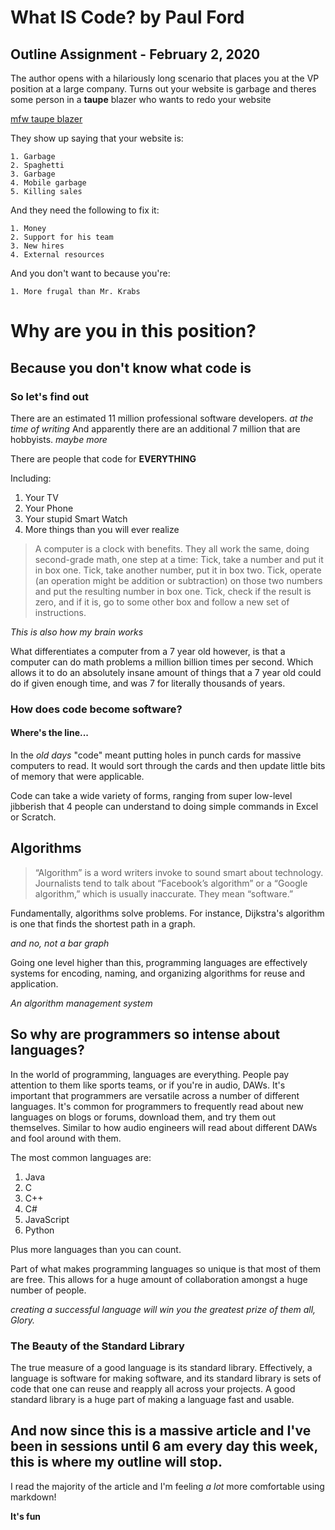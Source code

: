 # What IS Code? by Paul Ford

## Outline Assignment - February 2, 2020

The author opens with a hilariously long scenario that places you at the VP position at a large company.
Turns out your website is garbage and theres some person in a **taupe** blazer who wants to redo your website

  [mfw taupe blazer](https://external-preview.redd.it/cFRDcC1jVrLJqgFEkx46cs0eZEGd3SOD-ShqOMqQqWU.png?s=9d053a62fb4fb26bdf5670c75c1f837fa4b0552e)

  They show up saying that your website is:

    1. Garbage
    2. Spaghetti
    3. Garbage
    4. Mobile garbage
    5. Killing sales

  And they need the following to fix it:

    1. Money
    2. Support for his team
    3. New hires
    4. External resources

  And you don't want to because you're:

    1. More frugal than Mr. Krabs


# Why are you in this position?

## Because you don't know what code is

### So let's find out

There are an estimated 11 million professional software developers. *at the time of writing*
And apparently there are an additional 7 million that are hobbyists. *maybe more*

There are people that code for **EVERYTHING**

Including:

  1. Your TV
  2. Your Phone
  3. Your stupid Smart Watch
  4. More things than you will ever realize

>A computer is a clock with benefits. They all work the same, doing second-grade math, one step at a time: Tick, take a number and put it in box one. Tick, take another number, put it in box two. Tick, operate (an operation might be addition or subtraction) on those two numbers and put the resulting number in box one. Tick, check if the result is zero, and if it is, go to some other box and follow a new set of instructions.

_This is also how my brain works_

What differentiates a computer from a 7 year old however, is that a computer can do math problems a million billion times per second. Which allows it to do an absolutely insane amount of things that a 7 year old could do if given enough time, and was 7 for literally thousands of years.

### How does code become software?
#### Where's the line...

In the _old days_ "code" meant putting holes in punch cards for massive computers to read. It would sort through the cards and then update little bits of memory that were applicable.

Code can take a wide variety of forms, ranging from super low-level jibberish that 4 people can understand to doing simple commands in Excel or Scratch.


## Algorithms

> “Algorithm” is a word writers invoke to sound smart about technology. Journalists tend to talk about “Facebook’s algorithm” or a “Google algorithm,” which is usually inaccurate. They mean “software.”

Fundamentally, algorithms solve problems.
  For instance, Dijkstra's algorithm is one that finds the shortest path in a graph.

  *and no, not a bar graph*

Going one level higher than this, programming languages are effectively systems for encoding, naming, and organizing algorithms for reuse and application.

  _An algorithm management system_

## So why are programmers so intense about languages?

  In the world of programming, languages are everything. People pay attention to them like sports teams, or if you're in audio, DAWs. It's important that programmers are versatile across a number of different languages. It's common for programmers to frequently read about new languages on blogs or forums, download them, and try them out themselves. Similar to how audio engineers will read about different DAWs and fool around with them.

The most common languages are:

  1. Java
  2. C
  3. C++
  4. C#
  5. JavaScript
  6. Python

Plus more languages than you can count.

Part of what makes programming languages so unique is that most of them are free. This allows for a huge amount of collaboration amongst a huge number of people.

  *creating a successful language will win you the greatest prize of them all, Glory.*

### The Beauty of the Standard Library

The true measure of a good language is its standard library. Effectively, a language is software for making software, and its standard library is sets of code that one can reuse and reapply all across your projects. A good standard library is a huge part of making a language fast and usable.

## And now since this is a massive article and I've been in sessions until 6 am every day this week, this is where my outline will stop.

  I read the majority of the article and I'm feeling _a lot_ more comfortable using markdown!

  __It's fun__
  
